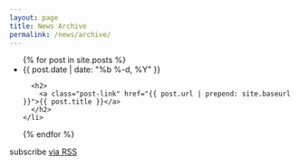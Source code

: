 ```yaml
---
layout: page
title: News Archive
permalink: /news/archive/
---
```



<ul class="post-list">
  {% for post in site.posts %}
    <li>
      <span class="post-meta">{{ post.date | date: "%b %-d, %Y" }}</span>

      <h2>
        <a class="post-link" href="{{ post.url | prepend: site.baseurl }}">{{ post.title }}</a>
      </h2>
    </li>
  {% endfor %}
</ul>
        
<p class="rss-subscribe">subscribe <a href="{{ "/feed.xml" | prepend: site.baseurl }}">via RSS</a></p>